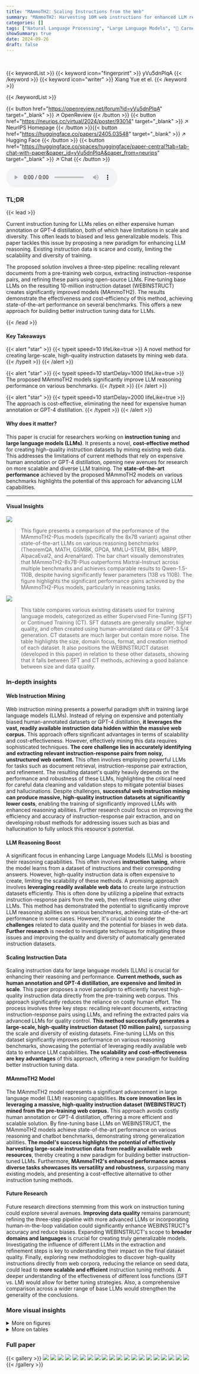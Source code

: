 ```yaml
---
title: "MAmmoTH2: Scaling Instructions from the Web"
summary: "MAmmoTH2: Harvesting 10M web instructions for enhanced LLM reasoning!"
categories: []
tags: ["Natural Language Processing", "Large Language Models", "🏢 Carnegie Mellon University",]
showSummary: true
date: 2024-09-26
draft: false
---
```


<br>

{{< keywordList >}}
{{< keyword icon="fingerprint" >}} yVu5dnPlqA {{< /keyword >}}
{{< keyword icon="writer" >}} Xiang Yue et el. {{< /keyword >}}
 
{{< /keywordList >}}

{{< button href="https://openreview.net/forum?id=yVu5dnPlqA" target="_blank" >}}
↗ OpenReview
{{< /button >}}
{{< button href="https://neurips.cc/virtual/2024/poster/93014" target="_blank" >}}
↗ NeurIPS Homepage
{{< /button >}}{{< button href="https://huggingface.co/papers/2405.03548" target="_blank" >}}
↗ Hugging Face
{{< /button >}}
{{< button href="https://huggingface.co/spaces/huggingface/paper-central?tab=tab-chat-with-paper&paper_id=yVu5dnPlqA&paper_from=neurips" target="_blank" >}}
↗ Chat
{{< /button >}}



<audio controls>
    <source src="https://ai-paper-reviewer.com/yVu5dnPlqA/podcast.wav" type="audio/wav">
    Your browser does not support the audio element.
</audio>


### TL;DR


{{< lead >}}

Current instruction tuning for LLMs relies on either expensive human annotation or GPT-4 distillation, both of which have limitations in scale and diversity.  This often leads to biased and less generalizable models. This paper tackles this issue by proposing a new paradigm for enhancing LLM reasoning.  Existing instruction data is scarce and costly, limiting the scalability and diversity of training.

The proposed solution involves a three-step pipeline: recalling relevant documents from a pre-training web corpus, extracting instruction-response pairs, and refining these pairs using open-source LLMs.  Fine-tuning base LLMs on the resulting 10-million instruction dataset (WEBINSTRUCT) creates significantly improved models (MAmmoTH2). The results demonstrate the effectiveness and cost-efficiency of this method, achieving state-of-the-art performance on several benchmarks. This offers a new approach for building better instruction tuning data for LLMs.

{{< /lead >}}


#### Key Takeaways

{{< alert "star" >}}
{{< typeit speed=10 lifeLike=true >}} A novel method for creating large-scale, high-quality instruction datasets by mining web data. {{< /typeit >}}
{{< /alert >}}

{{< alert "star" >}}
{{< typeit speed=10 startDelay=1000 lifeLike=true >}} The proposed MAmmoTH2 models significantly improve LLM reasoning performance on various benchmarks. {{< /typeit >}}
{{< /alert >}}

{{< alert "star" >}}
{{< typeit speed=10 startDelay=2000 lifeLike=true >}} The approach is cost-effective, eliminating the need for expensive human annotation or GPT-4 distillation. {{< /typeit >}}
{{< /alert >}}

#### Why does it matter?
This paper is crucial for researchers working on **instruction tuning** and **large language models (LLMs)**.  It presents a novel, **cost-effective method** for creating high-quality instruction datasets by mining existing web data. This addresses the limitations of current methods that rely on expensive human annotation or GPT-4 distillation, opening new avenues for research on more scalable and diverse LLM training. The **state-of-the-art performance** achieved by the proposed MAmmoTH2 models on various benchmarks highlights the potential of this approach for advancing LLM capabilities.

------
#### Visual Insights



![](https://ai-paper-reviewer.com/yVu5dnPlqA/figures_0_1.jpg)

> This figure presents a comparison of the performance of the MAmmoTH2-Plus models (specifically the 8x7B variant) against other state-of-the-art LLMs on various reasoning benchmarks (TheoremQA, MATH, GSM8K, GPQA, MMLU-STEM, BBH, MBPP, AlpacaEval2, and ArenaHard).  The bar chart visually demonstrates that MAmmoTH2-8x7B-Plus outperforms Mixtral-Instruct across multiple benchmarks and achieves comparable results to Qwen-1.5-110B, despite having significantly fewer parameters (13B vs 110B). The figure highlights the significant performance gains achieved by the MAmmoTH2-Plus models, particularly in reasoning tasks.





![](https://ai-paper-reviewer.com/yVu5dnPlqA/tables_4_1.jpg)

> This table compares various existing datasets used for training language models, categorized as either Supervised Fine-Tuning (SFT) or Continued Training (CT).  SFT datasets are generally smaller, higher quality, and often created using human-annotated data or GPT-3.5/4 generation.  CT datasets are much larger but contain more noise. The table highlights the size, domain focus, format, and creation method of each dataset.  It also positions the WEBINSTRUCT dataset (developed in this paper) in relation to these other datasets, showing that it falls between SFT and CT methods, achieving a good balance between size and data quality.





### In-depth insights


#### Web Instruction Mining
Web instruction mining presents a powerful paradigm shift in training large language models (LLMs).  Instead of relying on expensive and potentially biased human-annotated datasets or GPT-4 distillation, **it leverages the vast, readily available instruction data hidden within the massive web corpus.**  This approach offers significant advantages in terms of scalability and cost-effectiveness.  However, effectively mining this data requires sophisticated techniques.  **The core challenge lies in accurately identifying and extracting relevant instruction-response pairs from noisy, unstructured web content.**  This often involves employing powerful LLMs for tasks such as document retrieval, instruction-response pair extraction, and refinement. The resulting dataset's quality heavily depends on the performance and robustness of these LLMs, highlighting the critical need for careful data cleaning and validation steps to mitigate potential biases and hallucinations.  Despite challenges, **successful web instruction mining can produce massive, high-quality instruction datasets at significantly lower costs**, enabling the training of significantly improved LLMs with enhanced reasoning abilities.  Further research could focus on improving the efficiency and accuracy of instruction-response pair extraction, and on developing robust methods for addressing issues such as bias and hallucination to fully unlock this resource's potential.

#### LLM Reasoning Boost
A significant focus in enhancing Large Language Models (LLMs) is boosting their reasoning capabilities.  This often involves **instruction tuning**, where the model learns from a dataset of instructions and their corresponding answers.  However, high-quality instruction data is often expensive to create, limiting the scalability of these methods.  A promising approach involves **leveraging readily available web data** to create large instruction datasets efficiently. This is often done by utilizing a pipeline that extracts instruction-response pairs from the web, then refines these using other LLMs. This method has demonstrated the potential to significantly improve LLM reasoning abilities on various benchmarks, achieving state-of-the-art performance in some cases.  However, it's crucial to consider the **challenges** related to data quality and the potential for biases in web data.   **Further research** is needed to investigate techniques for mitigating these issues and improving the quality and diversity of automatically generated instruction datasets.

#### Scaling Instruction Data
Scaling instruction data for large language models (LLMs) is crucial for enhancing their reasoning and performance.  **Current methods, such as human annotation and GPT-4 distillation, are expensive and limited in scale**.  This paper proposes a novel paradigm to efficiently harvest high-quality instruction data directly from the pre-training web corpus.  This approach significantly reduces the reliance on costly human effort.  The process involves three key steps: recalling relevant documents, extracting instruction-response pairs using LLMs, and refining the extracted pairs via advanced LLMs for quality control. **This method successfully generates a large-scale, high-quality instruction dataset (10 million pairs),** surpassing the scale and diversity of existing datasets.  Fine-tuning LLMs on this dataset significantly improves performance on various reasoning benchmarks, showcasing the potential of leveraging readily available web data to enhance LLM capabilities. **The scalability and cost-effectiveness are key advantages** of this approach, offering a new paradigm for building better instruction tuning data.

#### MAmmoTH2 Model
The MAmmoTH2 model represents a significant advancement in large language model (LLM) reasoning capabilities.  **Its core innovation lies in leveraging a massive, high-quality instruction dataset (WEBINSTRUCT) mined from the pre-training web corpus.** This approach avoids costly human annotation or GPT-4 distillation, offering a more efficient and scalable solution.  By fine-tuning base LLMs on WEBINSTRUCT, the MAmmoTH2 models achieve state-of-the-art performance on various reasoning and chatbot benchmarks, demonstrating strong generalization abilities.  **The model's success highlights the potential of effectively harvesting large-scale instruction data from readily available web resources**, thereby creating a new paradigm for building better instruction-tuned LLMs. Furthermore,  **MAmmoTH2's enhanced performance across diverse tasks showcases its versatility and robustness**, surpassing many existing models, and presenting a cost-effective alternative to other instruction tuning methods.

#### Future Research
Future research directions stemming from this work on instruction tuning could explore several avenues. **Improving data quality** remains paramount; refining the three-step pipeline with more advanced LLMs or incorporating human-in-the-loop validation could significantly enhance WEBINSTRUCT's accuracy and reduce biases.  Expanding WEBINSTRUCT's scope to **broader domains and languages** is crucial for creating truly generalizable models.  Investigating the influence of different LLMs in the extraction and refinement steps is key to understanding their impact on the final dataset quality.  Finally, exploring new methodologies to discover high-quality instructions directly from web corpora, reducing the reliance on seed data, could lead to **more scalable and efficient** instruction tuning methods.  A deeper understanding of the effectiveness of different loss functions (SFT vs. LM) would allow for better tuning strategies.  Also, a comprehensive comparison across a wider range of base LLMs would strengthen the generality of the conclusions.


### More visual insights

<details>
<summary>More on figures
</summary>


![](https://ai-paper-reviewer.com/yVu5dnPlqA/figures_1_1.jpg)

> This figure compares the dataset creation methods used in previous studies with the proposed method in this paper.  Previous methods relied on costly human annotation or GPT-4 distillation to create instruction-response pairs.  These methods typically resulted in small-scale datasets prone to biases and hallucinations. In contrast, the authors' method leverages a vast, naturally existing instruction dataset mined from the pre-training web corpus. Their three-step pipeline (recall, extract, refine) efficiently harvests 10 million instruction-response pairs, resulting in a diverse, high-quality, and large-scale dataset.


![](https://ai-paper-reviewer.com/yVu5dnPlqA/figures_2_1.jpg)

> This figure illustrates the three-step pipeline used to construct the WEBINSTRUCT dataset. The first step involves recalling relevant documents from the Common Crawl web corpus using a pre-trained fastText model.  The second step extracts question-answer pairs from the recalled documents using a large language model (LLM). Finally, the third step refines the extracted Q-A pairs using another LLM to remove unrelated content, fix formality issues, and add missing explanations.  This pipeline results in a dataset of high-quality instruction-response pairs obtained solely from web data, without human annotation or GPT-4 distillation.


![](https://ai-paper-reviewer.com/yVu5dnPlqA/figures_2_2.jpg)

> This figure presents a bar chart comparing the performance of several large language models (LLMs) on various reasoning benchmarks.  The key takeaway is that the MAmmoTH2-8x7B-Plus model, developed by the authors, significantly outperforms the Mixtral-Instruct model on most benchmarks, achieving performance comparable to the much larger Qwen-1.5-110B model. This demonstrates that the MAmmoTH2-Plus models are highly efficient in terms of parameter count for their performance.  The chart also shows MAmmoTH2-Plus's strong results on code and chatbot evaluation.


![](https://ai-paper-reviewer.com/yVu5dnPlqA/figures_6_1.jpg)

> This figure shows the impact of scaling the number of instructions and using different loss functions (LM Loss and SFT Loss) on the performance of the Mistral-7B language model across three reasoning benchmarks: MATH, TheoremQA, and ARC-C.  The x-axis represents the number of instructions used in training (2M, 4M, 6M, 8M, and 10M).  The y-axis shows the accuracy of the model on each benchmark. The three lines represent different training settings: using extracted QA pairs with LM Loss, refined QA pairs with LM Loss, and refined QA pairs with SFT Loss. The figure demonstrates that increasing the number of instructions improves model performance and that using the SFT Loss function with refined QA pairs leads to better results compared to the LM Loss function.


![](https://ai-paper-reviewer.com/yVu5dnPlqA/figures_9_1.jpg)

> This figure shows the results of a quality assessment of 50 randomly selected refined question-answer pairs from the WEBINSTRUCT dataset.  Human annotators evaluated each pair, classifying them into categories: Fully Correct & Enhanced (78%), Correct but Unchanged (12%), and various error types including Wrong Answer (4%), Wrong Question (4%), and Wrong CoT (Chain of Thought) (2%). The breakdown illustrates the overall quality and the types of errors present in the refined dataset after the refinement step in the WEBINSTRUCT pipeline.


![](https://ai-paper-reviewer.com/yVu5dnPlqA/figures_18_1.jpg)

> This figure shows a bar chart comparing the performance of the MAmmoTH2-Plus model (specifically the 8x7B variant) against other large language models (LLMs) across various benchmarks.  The benchmarks are categorized into reasoning and additional benchmarks (which include code generation and chatbot tasks).  The chart demonstrates that MAmmoTH2-8x7B-Plus outperforms Mixtral-Instruct significantly on reasoning tasks, achieving comparable performance to the much larger Qwen-1.5-110B model, while also showing advantages on the additional tasks.


![](https://ai-paper-reviewer.com/yVu5dnPlqA/figures_18_2.jpg)

> This figure presents a bar chart comparing the performance of the MAmmoTH2-Plus models (specifically the 8x7B variant) against other state-of-the-art large language models (LLMs) on various reasoning and common sense benchmarks.  It highlights that MAmmoTH2-8x7B-Plus achieves comparable or better performance to significantly larger models (like Qwen-1.5-110B) while being much more parameter efficient.  The chart showcases improved performance on multiple reasoning benchmarks (TheoremQA, MATH, GSM8K, GPQA, MMLU-STEM, BBH, MBPP) as well as additional benchmarks encompassing general code and chatbot tasks (AlpacaEval2 ArenaHard).


![](https://ai-paper-reviewer.com/yVu5dnPlqA/figures_24_1.jpg)

> This figure shows an example of how the WEBINSTRUCT dataset is created.  The left side shows the raw document from a website, which contains unformatted text, site information, and ads. The middle shows the extracted question and answer pair (QA pair) using LLMs. It's formatted but lacks detailed solutions. The right shows the refined QA pair after further refinement using LLMs. The refined QA pair is formatted and augmented with detailed solutions.


</details>




<details>
<summary>More on tables
</summary>


![](https://ai-paper-reviewer.com/yVu5dnPlqA/tables_5_1.jpg)
> This table presents the main results of the experiments conducted on seven reasoning benchmark datasets.  It compares the performance of various language models, categorized by their parameter size (7B, 8B, or >20B). The table shows each model's performance on each benchmark and highlights the improvement achieved by the models trained using WEBINSTRUCT, both alone and in combination with additional public instruction datasets. Few-shot Chain-of-Thought (CoT) prompting was used for all model evaluations.  The table clearly indicates improvements made by the models trained on the proposed WEBINSTRUCT dataset, demonstrating their effectiveness in enhancing reasoning capabilities.

![](https://ai-paper-reviewer.com/yVu5dnPlqA/tables_7_1.jpg)
> This table presents the main experimental results on seven reasoning benchmarks.  It compares the performance of various language models, both with and without instruction tuning, across different parameter sizes (7B and 8B).  The table highlights the performance gains achieved by the MAmmoTH2 models, particularly when trained using WEBINSTRUCT, a novel web-derived dataset.  Few-shot chain-of-thought prompting was used for evaluation.

![](https://ai-paper-reviewer.com/yVu5dnPlqA/tables_7_2.jpg)
> This table compares the performance of three Mistral-7B models trained on data refined by different LLMs.  One model was trained on data refined by Mixtral-22B×8, another on data refined by Qwen-72B, and the third on a merged dataset combining data refined by both Mixtral and Qwen. The table shows the results on GSM8K, MATH, MMLU-STEM, TheoremQA, and ARC-C benchmarks, demonstrating the impact of different refinement methods on model performance.

![](https://ai-paper-reviewer.com/yVu5dnPlqA/tables_8_1.jpg)
> This table presents the results of training Mistral 7B language model on subsets of WEBINSTRUCT categorized by domain (Math, Science, Education, Forum, Other) and data source (Education, Forum). The performance is evaluated on five benchmark datasets: GSM8K, MATH, MMLU-STEM, TheoremQA, and ARC-C.  It shows how different domains and data sources affect the model's performance on these tasks.

![](https://ai-paper-reviewer.com/yVu5dnPlqA/tables_9_1.jpg)
> This table presents the main results of the reasoning benchmarks comparing different language models.  It shows the performance of various models (both base models and those fine-tuned with WEBINSTRUCT) on seven reasoning benchmarks.  The table is divided into two sections based on model parameter size (20B-110B and 7B-8B).  Few-shot Chain-of-Thought (CoT) prompting was used for all models, with the number of shots specified for each benchmark.  Results are taken from official sources when available, otherwise, the authors' own evaluation was used.  Underscored scores indicate the best baseline performance among comparable models. Finally, the table highlights performance improvements achieved through fine-tuning with WEBINSTRUCT and additional datasets.

![](https://ai-paper-reviewer.com/yVu5dnPlqA/tables_17_1.jpg)
> This table presents the main experimental results on several reasoning benchmarks.  It compares the performance of various language models, both with and without instruction tuning, across different sizes (7B, 8B, 34B parameters).  The models are evaluated using few-shot chain-of-thought prompting on several datasets. The table highlights the performance gains achieved by models trained using the WEBINSTRUCT dataset.  Results are also shown for models further fine-tuned with additional instruction datasets.

![](https://ai-paper-reviewer.com/yVu5dnPlqA/tables_17_2.jpg)
> This table presents the main experimental results on seven reasoning benchmarks, comparing the performance of various language models.  It shows the performance of models trained solely with WEBINSTRUCT, compared to those trained with additional instruction datasets and the base models.  Models are categorized by their parameter size (7B or 8B, and 20B-110B). Few-shot chain-of-thought (CoT) prompting is used for all evaluations.  The results highlight the performance gains achieved by training models using WEBINSTRUCT, even exceeding state-of-the-art performance in several cases.

</details>




### Full paper

{{< gallery >}}
<img src="https://ai-paper-reviewer.com/yVu5dnPlqA/1.png" class="grid-w50 md:grid-w33 xl:grid-w25" />
<img src="https://ai-paper-reviewer.com/yVu5dnPlqA/2.png" class="grid-w50 md:grid-w33 xl:grid-w25" />
<img src="https://ai-paper-reviewer.com/yVu5dnPlqA/3.png" class="grid-w50 md:grid-w33 xl:grid-w25" />
<img src="https://ai-paper-reviewer.com/yVu5dnPlqA/4.png" class="grid-w50 md:grid-w33 xl:grid-w25" />
<img src="https://ai-paper-reviewer.com/yVu5dnPlqA/5.png" class="grid-w50 md:grid-w33 xl:grid-w25" />
<img src="https://ai-paper-reviewer.com/yVu5dnPlqA/6.png" class="grid-w50 md:grid-w33 xl:grid-w25" />
<img src="https://ai-paper-reviewer.com/yVu5dnPlqA/7.png" class="grid-w50 md:grid-w33 xl:grid-w25" />
<img src="https://ai-paper-reviewer.com/yVu5dnPlqA/8.png" class="grid-w50 md:grid-w33 xl:grid-w25" />
<img src="https://ai-paper-reviewer.com/yVu5dnPlqA/9.png" class="grid-w50 md:grid-w33 xl:grid-w25" />
<img src="https://ai-paper-reviewer.com/yVu5dnPlqA/10.png" class="grid-w50 md:grid-w33 xl:grid-w25" />
<img src="https://ai-paper-reviewer.com/yVu5dnPlqA/11.png" class="grid-w50 md:grid-w33 xl:grid-w25" />
<img src="https://ai-paper-reviewer.com/yVu5dnPlqA/12.png" class="grid-w50 md:grid-w33 xl:grid-w25" />
<img src="https://ai-paper-reviewer.com/yVu5dnPlqA/13.png" class="grid-w50 md:grid-w33 xl:grid-w25" />
<img src="https://ai-paper-reviewer.com/yVu5dnPlqA/14.png" class="grid-w50 md:grid-w33 xl:grid-w25" />
<img src="https://ai-paper-reviewer.com/yVu5dnPlqA/15.png" class="grid-w50 md:grid-w33 xl:grid-w25" />
<img src="https://ai-paper-reviewer.com/yVu5dnPlqA/16.png" class="grid-w50 md:grid-w33 xl:grid-w25" />
<img src="https://ai-paper-reviewer.com/yVu5dnPlqA/17.png" class="grid-w50 md:grid-w33 xl:grid-w25" />
<img src="https://ai-paper-reviewer.com/yVu5dnPlqA/18.png" class="grid-w50 md:grid-w33 xl:grid-w25" />
<img src="https://ai-paper-reviewer.com/yVu5dnPlqA/19.png" class="grid-w50 md:grid-w33 xl:grid-w25" />
<img src="https://ai-paper-reviewer.com/yVu5dnPlqA/20.png" class="grid-w50 md:grid-w33 xl:grid-w25" />
{{< /gallery >}}
